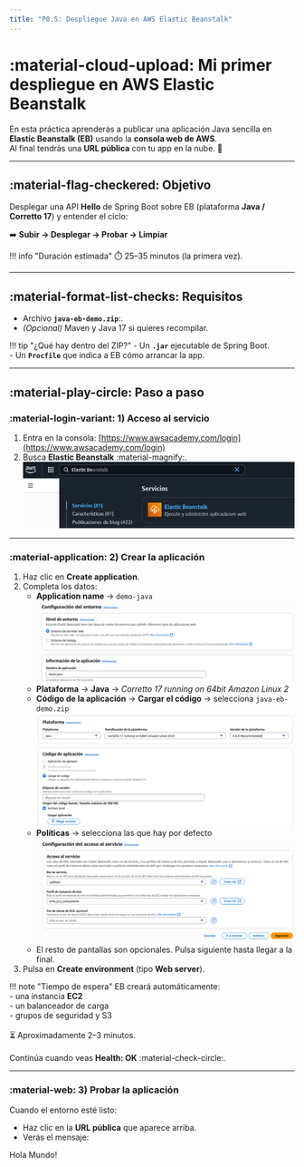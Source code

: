 ```yaml
---
title: "P0.5: Despliegue Java en AWS Elastic Beanstalk"
---
```


# :material-cloud-upload: Mi primer despliegue en AWS Elastic Beanstalk

En esta práctica aprenderás a publicar una aplicación Java sencilla en **Elastic Beanstalk (EB)** usando la **consola web de AWS**.  
Al final tendrás una **URL pública** con tu app en la nube. 🚀

---

## :material-flag-checkered: Objetivo
Desplegar una API **Hello** de Spring Boot sobre EB (plataforma **Java / Corretto 17**) y entender el ciclo:

➡️ **Subir → Desplegar → Probar → Limpiar**

!!! info "Duración estimada"
    ⏱️ 25–35 minutos (la primera vez).

---

## :material-format-list-checks: Requisitos 
- Archivo **`java-eb-demo.zip`**:.  
- *(Opcional)* Maven y Java 17 si quieres recompilar.

!!! tip "¿Qué hay dentro del ZIP?"
    - Un **`.jar`** ejecutable de Spring Boot.  
    - Un **`Procfile`** que indica a EB cómo arrancar la app.  

---

## :material-play-circle: Paso a paso

### :material-login-variant: 1) Acceso al servicio
1. Entra en la consola: [https://www.awsacademy.com/login](https://www.awsacademy.com/login)  
2. Busca **Elastic Beanstalk** :material-magnify:.
![AWS Elastic Beanstalk](P0_5/beanstalk.png)

---

### :material-application: 2) Crear la aplicación
1. Haz clic en **Create application**.  
2. Completa los datos:  
   - **Application name** → `demo-java`  
        ![NombreAplicacion](P0_5/form1.png)
   - **Plataforma** → **Java** → *Corretto 17 running on 64bit Amazon Linux 2*  
   - **Código de la aplicación** → **Cargar el código** → selecciona `java-eb-demo.zip`  
        ![SubirArchivo](P0_5/form2.png)
   - **Políticas**  → selecciona las que hay por defecto
        ![SubirArchivo](P0_5/form3.png)
   - El resto de pantallas son opcionales. Pulsa siguiente hasta llegar a la final.
3. Pulsa en **Create environment** (tipo **Web server**).

!!! note "Tiempo de espera"
    EB creará automáticamente:  
    - una instancia **EC2**  
    - un balanceador de carga  
    - grupos de seguridad y S3  
    <br>⏳ Aproximadamente 2–3 minutos.  
    <br>Continúa cuando veas **Health: OK** :material-check-circle:.

---

### :material-web: 3) Probar la aplicación
Cuando el entorno esté listo:  
- Haz clic en la **URL pública** que aparece arriba.  
- Verás el mensaje:  


Hola Mundo!
